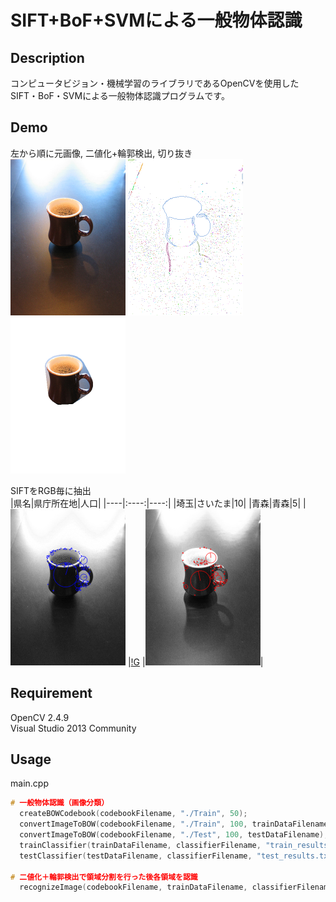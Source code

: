 SIFT+BoF+SVMによる一般物体認識
====

## Description
コンピュータビジョン・機械学習のライブラリであるOpenCVを使用した
SIFT・BoF・SVMによる一般物体認識プログラムです。

## Demo
左から順に元画像, 二値化+輪郭検出, 切り抜き  
![Original Image](/examples/frame_0.png) 
![Original Image](/examples/frame_0_contours.png) 
![Original Image](/examples/frame_0_0_cup.png)

SIFTをRGB毎に抽出  
|県名|県庁所在地|人口|
|----|:----:|----:|
|埼玉|さいたま|10|
|青森|青森|5|
|![B](/examples/frame_0_0_SIFT_B.png) |[!G](/examples/frame_0_0_SIFT_G.png) |![R](/examples/frame_0_0_SIFT_R.png)|




## Requirement
OpenCV 2.4.9  
Visual Studio 2013 Community  

## Usage
main.cpp
```cpp
# 一般物体認識（画像分類）
  createBOWCodebook(codebookFilename, "./Train", 50);
  convertImageToBOW(codebookFilename, "./Train", 100, trainDataFilename);
  convertImageToBOW(codebookFilename, "./Test", 100, testDataFilename);
  trainClassifier(trainDataFilename, classifierFilename, "train_results.txt");
  testClassifier(testDataFilename, classifierFilename, "test_results.txt");

# 二値化＋輪郭検出で領域分割を行った後各領域を認識
  recognizeImage(codebookFilename, trainDataFilename, classifierFilename, image, false);
```
